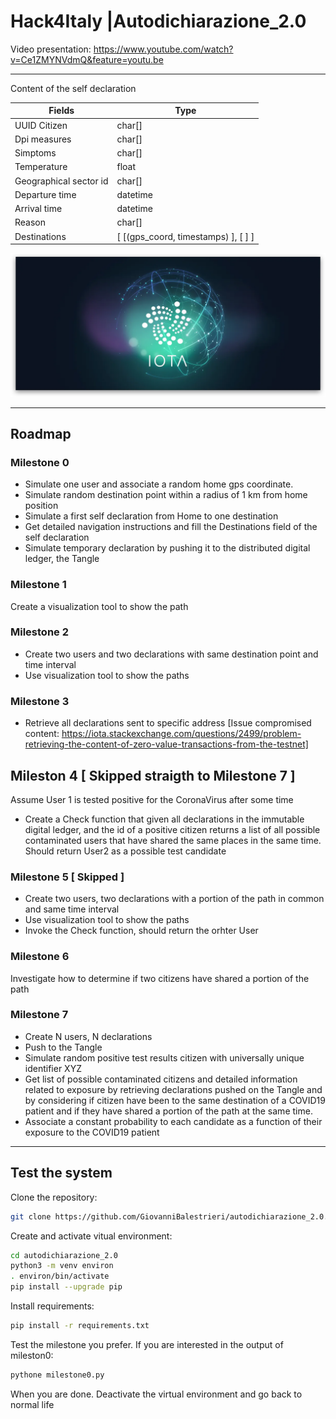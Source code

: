 # Hack4Italy |Autodichiarazione_2.0

Video presentation: https://www.youtube.com/watch?v=Ce1ZMYNVdmQ&feature=youtu.be

---

Content of the self declaration 

Fields | Type
--- | --- 
UUID Citizen | char[] 
Dpi measures | char[]
Simptoms | char[]
Temperature | float
Geographical sector id | char[] 
Departure time | datetime
Arrival time | datetime
Reason  | char[] 
Destinations | [ [(gps_coord, timestamps) ], [ ] ]

![Powered by IOTA](resources/iota-1.png?raw=true "Powered by IOTA")


---

## Roadmap

### Milestone 0

- Simulate one user and associate a random home gps coordinate.
- Simulate random destination point within a radius of 1 km from home position
- Simulate a first self declaration from Home to one destination
- Get detailed navigation instructions and fill the Destinations field of the self declaration
- Simulate temporary declaration by pushing it to the distributed digital ledger, the Tangle

### Milestone 1

 Create a visualization tool to show the path

### Milestone 2

- Create two users and two declarations with same destination point and time interval
- Use visualization tool to show the paths

### Milestone 3
 
- Retrieve all declarations sent to specific address
 [Issue compromised content: https://iota.stackexchange.com/questions/2499/problem-retrieving-the-content-of-zero-value-transactions-from-the-testnet]

## Mileston 4 [ Skipped straigth to Milestone 7 ]

 Assume User 1 is tested positive for the CoronaVirus after some time
- Create a Check function that given all declarations in the immutable digital ledger, and the id of a positive citizen returns a list of all possible contaminated users that have shared the same places in the same time. Should return User2 as a possible test candidate

### Milestone 5 [ Skipped ]

- Create two users, two declarations with a portion of the path in common and same time interval
- Use visualization tool to show the paths
- Invoke the Check function, should return the orhter User

### Milestone 6 

Investigate how to determine if two citizens have shared a portion of the path

### Milestone 7

- Create N users, N declarations
- Push to the Tangle
- Simulate random positive test results citizen with universally unique identifier XYZ
- Get list of possible contaminated citizens and detailed information related to exposure by retrieving declarations pushed on the Tangle and by considering if citizen have been to the same destination of a COVID19 patient and if they have shared a portion of the path at the same time.
- Associate a constant probability to each candidate as a function of their exposure to the COVID19 patient

---

## Test the system

Clone the repository:

```bash
git clone https://github.com/GiovanniBalestrieri/autodichiarazione_2.0.git
```

Create and activate vitual environment:
```bash
cd autodichiarazione_2.0
python3 -m venv environ
. environ/bin/activate
pip install --upgrade pip
```
Install requirements:
```bash
pip install -r requirements.txt
```

Test the milestone you prefer. If you are interested in the output of mileston0:

```bash
pythone milestone0.py
```

When you are done. Deactivate the virtual environment and go back to normal life


